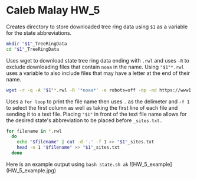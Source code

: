 # Caleb Malay HW_5

Creates directory to store downloaded tree ring data using `$1` as a variable for the state abbreviations. 
```bash
mkdir "$1"_TreeRingData
cd "$1"_TreeRingData
```

Uses wget to download state tree ring data ending with `.rwl` and uses `-R` to exclude downloading files that contain `noaa` in the name.
Using `"$1"*.rwl` uses a variable to also include files that may have a letter at the end of their name. 
```bash
wget -r -q -A "$1"*.rwl -R '*noaa*' -e robots=off -np -nd https://www1.ncdc.noaa.gov/pub/data/paleo/treering/measurements/northamerica/usa/
```

Uses a `for loop` to print the file name then uses `.` as the delimeter and `-f 1` to select the first column as well as taking the first
line of each file and sending it to a text file. Placing `"$1"` in front of the text file name allows for the desired state's abbreviation
to be placed before `_sites.txt.`
```bash
for filename in *.rwl
  do
    echo "$filename" | cut -d '.' -f 1 >> "$1"_sites.txt
    head -n 1 "$filename" >> "$1"_sites.txt
  done
```
Here is an example output using `bash state.sh ak`
![HW_5_example] (HW_5_example.jpg)

